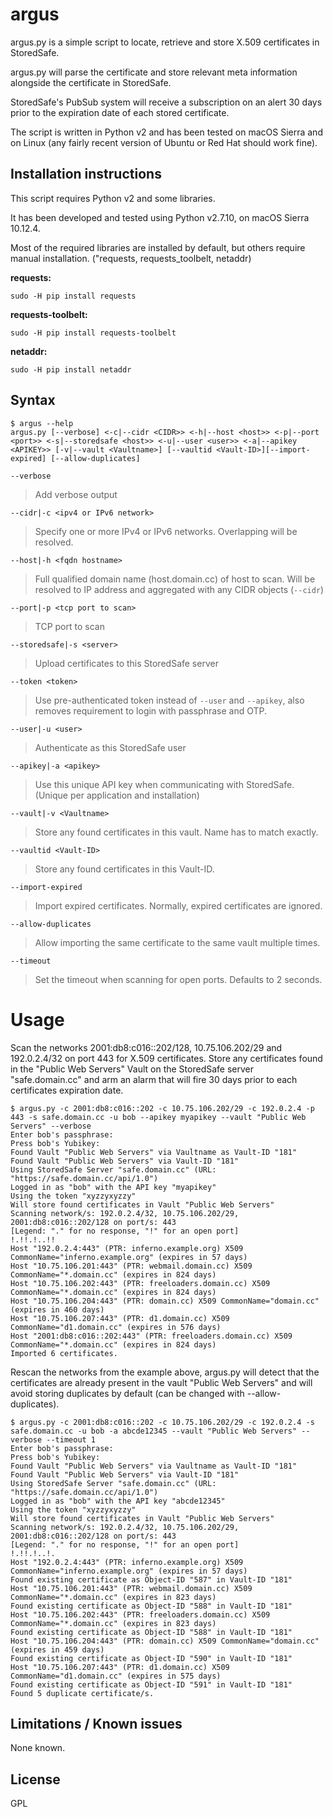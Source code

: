 # argus

argus.py is a simple script to locate, retrieve and store X.509 certificates in StoredSafe.

argus.py will parse the certificate and store relevant meta information alongside  the certificate in StoredSafe.

StoredSafe's PubSub system will receive a subscription on an alert 30 days prior to the expiration date of each stored certificate.

The script is written in Python v2 and has been tested on macOS Sierra and on Linux (any fairly recent version of Ubuntu or Red Hat should work fine).

## Installation instructions

This script requires Python v2 and some libraries. 

It has been developed and tested using Python v2.7.10, on macOS Sierra 10.12.4.

Most of the required libraries are installed by default,  but others require manual installation. ("requests, requests_toolbelt, netaddr)

**requests:**
```
sudo -H pip install requests
```

**requests-toolbelt:**
```
sudo -H pip install requests-toolbelt
```

**netaddr:**
```
sudo -H pip install netaddr
```

## Syntax

```
$ argus --help
argus.py [--verbose] <-c|--cidr <CIDR>> <-h|--host <host>> <-p|--port <port>> <-s|--storedsafe <host>> <-u|--user <user>> <-a|--apikey <APIKEY>> [-v|--vault <Vaultname>] [--vaultid <Vault-ID>][--import-expired] [--allow-duplicates]
```

```
--verbose
``` 
> Add verbose output

```
--cidr|-c <ipv4 or IPv6 network>
```
> Specify one or more IPv4 or IPv6 networks. Overlapping will be resolved.

```
--host|-h <fqdn hostname>
```
> Full qualified domain name (host.domain.cc) of host to scan. Will be resolved to IP address and aggregated with any CIDR objects (```--cidr```)

```
--port|-p <tcp port to scan>
```
> TCP port to scan

```
--storedsafe|-s <server>
```
> Upload certificates to this StoredSafe server

```
--token <token>
```
> Use pre-authenticated token instead of ```--user``` and ```--apikey```, also removes requirement to login with passphrase and OTP.

```
--user|-u <user>
```
> Authenticate as this StoredSafe user

```
--apikey|-a <apikey>
```
> Use this unique API key when communicating with StoredSafe. (Unique per application and installation)

```
--vault|-v <Vaultname>
```
> Store any found certificates in this vault. Name has to match exactly.

```
--vaultid <Vault-ID>
```
> Store any found certificates in this Vault-ID.

```
--import-expired
```
> Import expired certificates. Normally, expired certificates are ignored.

```
--allow-duplicates
```
> Allow importing the same certificate to the same vault multiple times.

```
--timeout
```
> Set the timeout when scanning for open ports. Defaults to 2 seconds.

Usage
=====
Scan the networks 2001:db8:c016::202/128, 10.75.106.202/29 and 192.0.2.4/32 on port 443 for X.509 certificates. Store any certificates found in the "Public Web Servers" Vault on the StoredSafe server "safe.domain.cc" and arm an alarm that will fire 30 days prior to each certificates expiration date.

```
$ argus.py -c 2001:db8:c016::202 -c 10.75.106.202/29 -c 192.0.2.4 -p 443 -s safe.domain.cc -u bob --apikey myapikey --vault "Public Web Servers" --verbose
Enter bob's passphrase:
Press bob's Yubikey:
Found Vault "Public Web Servers" via Vaultname as Vault-ID "181"
Found Vault "Public Web Servers" via Vault-ID "181"
Using StoredSafe Server "safe.domain.cc" (URL: "https://safe.domain.cc/api/1.0")
Logged in as "bob" with the API key "myapikey"
Using the token "xyzzyxyzzy"
Will store found certificates in Vault "Public Web Servers"
Scanning network/s: 192.0.2.4/32, 10.75.106.202/29, 2001:db8:c016::202/128 on port/s: 443
[Legend: "." for no response, "!" for an open port]
!.!!.!..!!
Host "192.0.2.4:443" (PTR: inferno.example.org) X509 CommonName="inferno.example.org" (expires in 57 days)
Host "10.75.106.201:443" (PTR: webmail.domain.cc) X509 CommonName="*.domain.cc" (expires in 824 days)
Host "10.75.106.202:443" (PTR: freeloaders.domain.cc) X509 CommonName="*.domain.cc" (expires in 824 days)
Host "10.75.106.204:443" (PTR: domain.cc) X509 CommonName="domain.cc" (expires in 460 days)
Host "10.75.106.207:443" (PTR: d1.domain.cc) X509 CommonName="d1.domain.cc" (expires in 576 days)
Host "2001:db8:c016::202:443" (PTR: freeloaders.domain.cc) X509 CommonName="*.domain.cc" (expires in 824 days)
Imported 6 certificates.
```

Rescan the networks from the example above, argus.py will detect that the certificates are already present in the vault "Public Web Servers" and will avoid storing duplicates by default (can be changed with --allow-duplicates).

```
$ argus.py -c 2001:db8:c016::202 -c 10.75.106.202/29 -c 192.0.2.4 -s safe.domain.cc -u bob -a abcde12345 --vault "Public Web Servers" --verbose --timeout 1
Enter bob's passphrase:
Press bob's Yubikey:
Found Vault "Public Web Servers" via Vaultname as Vault-ID "181"
Found Vault "Public Web Servers" via Vault-ID "181"
Using StoredSafe Server "safe.domain.cc" (URL: "https://safe.domain.cc/api/1.0")
Logged in as "bob" with the API key "abcde12345"
Using the token "xyzzyxyzzy"
Will store found certificates in Vault "Public Web Servers"
Scanning network/s: 192.0.2.4/32, 10.75.106.202/29, 2001:db8:c016::202/128 on port/s: 443
[Legend: "." for no response, "!" for an open port]
!.!!.!..!.
Host "192.0.2.4:443" (PTR: inferno.example.org) X509 CommonName="inferno.example.org" (expires in 57 days)
Found existing certificate as Object-ID "587" in Vault-ID "181"
Host "10.75.106.201:443" (PTR: webmail.domain.cc) X509 CommonName="*.domain.cc" (expires in 823 days)
Found existing certificate as Object-ID "588" in Vault-ID "181"
Host "10.75.106.202:443" (PTR: freeloaders.domain.cc) X509 CommonName="*.domain.cc" (expires in 823 days)
Found existing certificate as Object-ID "588" in Vault-ID "181"
Host "10.75.106.204:443" (PTR: domain.cc) X509 CommonName="domain.cc" (expires in 459 days)
Found existing certificate as Object-ID "590" in Vault-ID "181"
Host "10.75.106.207:443" (PTR: d1.domain.cc) X509 CommonName="d1.domain.cc" (expires in 575 days)
Found existing certificate as Object-ID "591" in Vault-ID "181"
Found 5 duplicate certificate/s.
```

## Limitations / Known issues
None known.

## License
GPL
